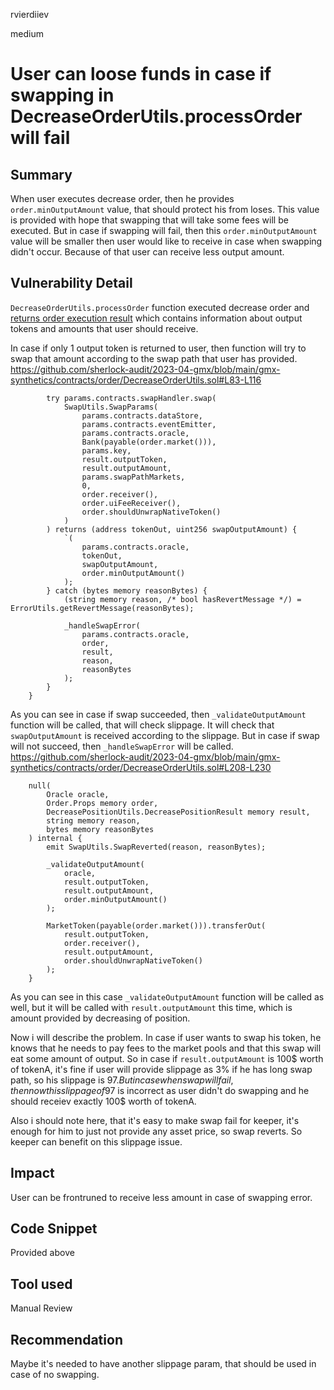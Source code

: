 rvierdiiev

medium

# User can loose funds in case if swapping in DecreaseOrderUtils.processOrder will fail

## Summary
When user executes decrease order, then he provides `order.minOutputAmount` value, that should protect his from loses. This value is provided with hope that swapping that will take some fees will be executed. But in case if swapping will fail, then this `order.minOutputAmount` value will be smaller then user would like to receive in case when swapping didn't occur. Because of that user can receive less output amount.
## Vulnerability Detail
`DecreaseOrderUtils.processOrder` function executed decrease order and [returns order execution result](https://github.com/sherlock-audit/2023-04-gmx/blob/main/gmx-synthetics/contracts/order/DecreaseOrderUtils.sol#L37-L46) which contains information about output tokens and amounts that user should receive.

In case if only 1 output token is returned to user, then function will try to swap that amount according to the swap path that user has provided.
https://github.com/sherlock-audit/2023-04-gmx/blob/main/gmx-synthetics/contracts/order/DecreaseOrderUtils.sol#L83-L116
```solidity
        try params.contracts.swapHandler.swap(
            SwapUtils.SwapParams(
                params.contracts.dataStore,
                params.contracts.eventEmitter,
                params.contracts.oracle,
                Bank(payable(order.market())),
                params.key,
                result.outputToken,
                result.outputAmount,
                params.swapPathMarkets,
                0,
                order.receiver(),
                order.uiFeeReceiver(),
                order.shouldUnwrapNativeToken()
            )
        ) returns (address tokenOut, uint256 swapOutputAmount) {
            `(
                params.contracts.oracle,
                tokenOut,
                swapOutputAmount,
                order.minOutputAmount()
            );
        } catch (bytes memory reasonBytes) {
            (string memory reason, /* bool hasRevertMessage */) = ErrorUtils.getRevertMessage(reasonBytes);

            _handleSwapError(
                params.contracts.oracle,
                order,
                result,
                reason,
                reasonBytes
            );
        }
    }
```
As you can see in case if swap succeeded, then `_validateOutputAmount` function will be called, that will check slippage. It will check that `swapOutputAmount` is received according to the slippage.
But in case if swap will not succeed, then `_handleSwapError` will be called.
https://github.com/sherlock-audit/2023-04-gmx/blob/main/gmx-synthetics/contracts/order/DecreaseOrderUtils.sol#L208-L230
```solidity
    null(
        Oracle oracle,
        Order.Props memory order,
        DecreasePositionUtils.DecreasePositionResult memory result,
        string memory reason,
        bytes memory reasonBytes
    ) internal {
        emit SwapUtils.SwapReverted(reason, reasonBytes);

        _validateOutputAmount(
            oracle,
            result.outputToken,
            result.outputAmount,
            order.minOutputAmount()
        );

        MarketToken(payable(order.market())).transferOut(
            result.outputToken,
            order.receiver(),
            result.outputAmount,
            order.shouldUnwrapNativeToken()
        );
    }
```
As you can see in this case `_validateOutputAmount` function will be called as well, but it will be called with `result.outputAmount` this time, which is amount provided by decreasing of position.

Now i will describe the problem.
In case if user wants to swap his token, he knows that he needs to pay fees to the market pools and that this swap will eat some amount of output. So in case if `result.outputAmount` is 100$ worth of tokenA, it's fine if user will provide slippage as 3% if he has long swap path, so his slippage is 97$. 
But in case when swap will fail, then now this slippage of 97$ is incorrect as user didn't do swapping and he should receiev exactly 100$ worth of tokenA.

Also i should note here, that it's easy to make swap fail for keeper, it's enough for him to just not provide any asset price, so swap reverts. So keeper can benefit on this slippage issue.
## Impact
User can be frontruned to receive less amount in case of swapping error.
## Code Snippet
Provided above
## Tool used

Manual Review

## Recommendation
Maybe it's needed to have another slippage param, that should be used in case of no swapping.
